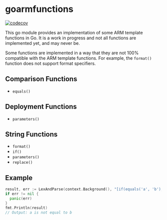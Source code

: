 # goarmfunctions

[![codecov](https://codecov.io/gh/matt-FFFFFF/goarmfunctions/graph/badge.svg?token=H99ZJZ0E1B)](https://codecov.io/gh/matt-FFFFFF/goarmfunctions)

This go module provides an implementation of some ARM template functions in Go.
It is a work in progress and not all functions are implemented yet, and may never be.

Some functions are implemented in a way that they are not 100% compatible with the ARM template functions.
For example, the `format()` function does not support format specifiers.

## Comparison Functions

- `equals()`

## Deployment Functions

- `parameters()`

## String Functions

- `format()`
- `if()`
- `parameters()`
- `replace()`

## Example

```go
result, err := LexAndParse(context.Background(), "[if(equals('a', 'b'), 'a is equal to b', 'a is not equal to b')]", nil, nil)
if err != nil {
  panic(err)
}
fmt.Println(result)
// Output: a is not equal to b
```

